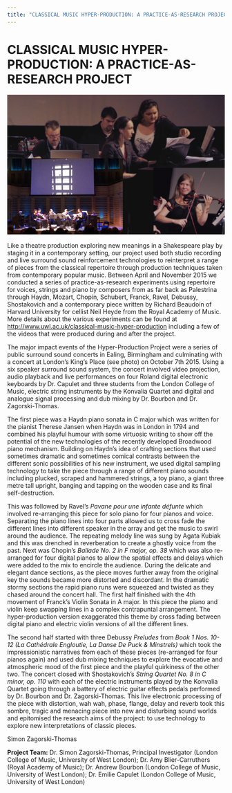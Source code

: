```yaml
---
title: "CLASSICAL MUSIC HYPER-PRODUCTION: A PRACTICE-AS-RESEARCH PROJECT"
---
```


# CLASSICAL MUSIC HYPER-PRODUCTION:  A PRACTICE-AS-RESEARCH PROJECT

![Image](Images/HyperMusicProduction_Image1.jpg)

Like a theatre production exploring new meanings in a Shakespeare play by staging it in a contemporary setting, our project used both studio recording and live surround sound reinforcement technologies to reinterpret a range of pieces from the classical repertoire through production techniques taken from contemporary popular music. Between April and November 2015 we conducted a series of practice-as-research experiments using repertoire for voices, strings and piano by composers from as far back as Palestrina through Haydn, Mozart, Chopin, Schubert, Franck, Ravel, Debussy, Shostakovich and a contemporary piece written by Richard Beaudoin of Harvard University for cellist Neil Heyde from the Royal Academy of Music. More details about the various experiments can be found at http://www.uwl.ac.uk/classical-music-hyper-production including a few of the videos that were produced during and after the project.

The major impact events of the Hyper-Production Project were a series of public surround sound concerts in Ealing, Birmingham and culminating with a concert at London’s King’s Place (see photo) on October 7th 2015. Using a six speaker surround sound system, the concert involved video projection, audio playback and live performances on four Roland digital electronic keyboards by Dr. Capulet and three students from the London College of Music, electric string instruments by the Konvalia Quartet and digital and analogue signal processing and dub mixing by Dr. Bourbon and Dr. Zagorski-Thomas.

The first piece was a Haydn piano sonata in C major which was written for the pianist Therese Jansen when Haydn was in London in 1794 and combined his playful humour with some virtuosic writing to show off the potential of the new technologies of the recently developed Broadwood piano mechanism. Building on Haydn’s idea of crafting sections that used sometimes dramatic and sometimes comical contrasts between the different sonic possibilities of his new instrument, we used digital sampling technology to take the piece through a range of different piano sounds including plucked, scraped and hammered strings, a toy piano, a giant three metre tall upright, banging and tapping on the wooden case and its final self-destruction.

This was followed by Ravel’s _Pavane pour une infante défunte_ which involved re-arranging this piece for solo piano for four pianos and voice. Separating the piano lines into four parts allowed us to cross fade the different lines into different speaker in the array and get the music to swirl around the audience. The repeating melody line was sung by Agata Kubiak and this was drenched in reverberation to create a ghostly voice from the past. Next was Chopin’s _Ballade No. 2 in F major, op. 38_ which was also re-arranged for four digital pianos to allow the spatial effects and delays which were added to the mix to encircle the audience. During the delicate and elegant dance sections, as the piece moves further away from the original key the sounds became more distorted and discordant. In the dramatic stormy sections the rapid piano runs were squeezed and twisted as they chased around the concert hall. The first half finished with the 4th movement of Franck’s Violin Sonata in A major. In this piece the piano and violin keep swapping lines in a complex contrapuntal arrangement. The hyper-production version exaggerated this theme by cross fading between digital piano and electric violin versions of all the different lines.

The second half started with three Debussy _Preludes_ from _Book 1 Nos. 10-12 (La Cathédrale Engloutie, La Danse De Puck & Minstrels)_ which took the impressionistic narratives from each of these pieces (re-arranged for four pianos again) and used dub mixing techniques to explore the evocative and atmospheric mood of the first piece and the playful quirkiness of the other two. The concert closed with Shostakovich’s _String Quartet No. 8 in C minor, op. 110_ with each of the electric instruments played by the Konvalia Quartet going through a battery of electric guitar effects pedals performed by Dr. Bourbon and Dr. Zagorski-Thomas. This live electronic processing of the piece with distortion, wah wah, phase, flange, delay and reverb took this sombre, tragic and menacing piece into new and disturbing sound worlds and epitomised the research aims of the project: to use technology to explore new interpretations of classic pieces.

Simon Zagorski-Thomas

**Project Team:**
Dr. Simon Zagorski-Thomas, Principal Investigator (London College of Music, University of West London); Dr. Amy Blier-Carruthers (Royal Academy of Music); Dr. Andrew Bourbon (London College of Music, University of West London); Dr. Emilie Capulet (London College of Music, University of West London)
